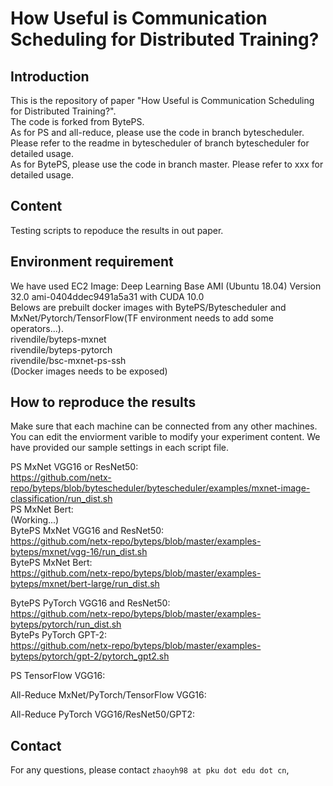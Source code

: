 # How Useful is Communication Scheduling for Distributed Training?

## Introduction
This is the repository of paper "How Useful is Communication Scheduling for Distributed Training?".  
The code is forked from BytePS.  
As for PS and all-reduce, please use the code in branch bytescheduler. Please refer to the readme in bytescheduler of branch bytescheduler for detailed usage.  
As for BytePS, please use the code in branch master. Please refer to xxx for detailed usage.  

## Content
Testing scripts to repoduce the results in out paper.

## Environment requirement
We have used EC2 Image: Deep Learning Base AMI (Ubuntu 18.04) Version 32.0 ami-0404ddec9491a5a31 with CUDA 10.0  
Belows are prebuilt docker images with BytePS/Bytescheduler and MxNet/Pytorch/TensorFlow(TF environment needs to add some operators...).  
  rivendile/byteps-mxnet  
  rivendile/byteps-pytorch  
  rivendile/bsc-mxnet-ps-ssh  
  (Docker images needs to be exposed)

## How to reproduce the results
Make sure that each machine can be connected from any other machines.
You can edit the enviorment varible to modify your experiment content. We have provided our sample settings in each script file.

PS MxNet VGG16 or ResNet50:  
  https://github.com/netx-repo/byteps/blob/bytescheduler/bytescheduler/examples/mxnet-image-classification/run_dist.sh  
PS MxNet Bert:  
  (Working...)  
BytePS MxNet VGG16 and ResNet50:  
  https://github.com/netx-repo/byteps/blob/master/examples-byteps/mxnet/vgg-16/run_dist.sh  
BytePS MxNet Bert:  
  https://github.com/netx-repo/byteps/blob/master/examples-byteps/mxnet/bert-large/run_dist.sh  
  
BytePS PyTorch VGG16 and ResNet50:  
  https://github.com/netx-repo/byteps/blob/master/examples-byteps/pytorch/run_dist.sh  
BytePs PyTorch GPT-2:  
  https://github.com/netx-repo/byteps/blob/master/examples-byteps/pytorch/gpt-2/pytorch_gpt2.sh  

PS TensorFlow VGG16:  

All-Reduce MxNet/PyTorch/TensorFlow VGG16:  

All-Reduce PyTorch VGG16/ResNet50/GPT2:  




## Contact
For any questions, please contact `zhaoyh98 at pku dot edu dot cn`, 
